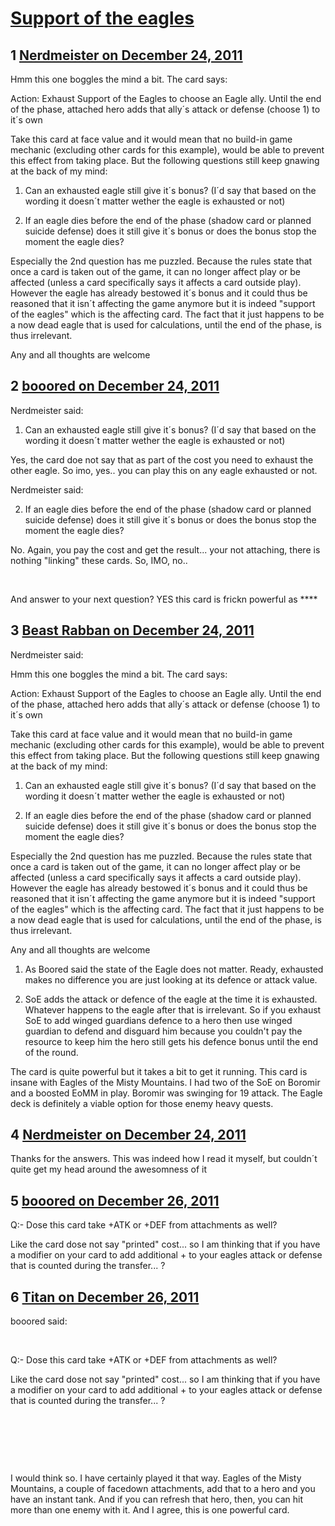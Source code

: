 # [Support of the eagles](https://community.fantasyflightgames.com/topic/57992-support-of-the-eagles/)

## 1 [Nerdmeister on December 24, 2011](https://community.fantasyflightgames.com/topic/57992-support-of-the-eagles/?do=findComment&comment=571100)

Hmm this one boggles the mind a bit. The card says:

Action: Exhaust Support of the Eagles to choose an Eagle ally. Until the end of the phase, attached hero adds that ally´s attack or defense (choose 1) to it´s own

Take this card at face value and it would mean that no build-in game mechanic (excluding other cards for this example), would be able to prevent this effect from taking place. But the following questions still keep gnawing at the back of my mind:

1) Can an exhausted eagle still give it´s bonus? (I´d say that based on the wording it doesn´t matter wether the eagle is exhausted or not)

2) If an eagle dies before the end of the phase (shadow card or planned suicide defense) does it still give it´s bonus or does the bonus stop the moment the eagle dies?

Especially the 2nd question has me puzzled. Because the rules state that once a card is taken out of the game, it can no longer affect play or be affected (unless a card specifically says it affects a card outside play). However the eagle has already bestowed it´s bonus and it could thus be reasoned that it isn´t affecting the game anymore but it is indeed "support of the eagles" which is the affecting card. The fact that it just happens to be a now dead eagle that is used for calculations, until the end of the phase, is thus irrelevant.

Any and all thoughts are welcome

## 2 [booored on December 24, 2011](https://community.fantasyflightgames.com/topic/57992-support-of-the-eagles/?do=findComment&comment=571102)

Nerdmeister said:

1) Can an exhausted eagle still give it´s bonus? (I´d say that based on the wording it doesn´t matter wether the eagle is exhausted or not)

Yes, the card doe not say that as part of the cost you need to exhaust the other eagle. So imo, yes.. you can play this on any eagle exhausted or not.

Nerdmeister said:

2) If an eagle dies before the end of the phase (shadow card or planned suicide defense) does it still give it´s bonus or does the bonus stop the moment the eagle dies?

No. Again, you pay the cost and get the result... your not attaching, there is nothing "linking" these cards. So, IMO, no..

 

And answer to your next question? YES this card is frickn powerful as ****

## 3 [Beast Rabban on December 24, 2011](https://community.fantasyflightgames.com/topic/57992-support-of-the-eagles/?do=findComment&comment=571107)

Nerdmeister said:

Hmm this one boggles the mind a bit. The card says:

Action: Exhaust Support of the Eagles to choose an Eagle ally. Until the end of the phase, attached hero adds that ally´s attack or defense (choose 1) to it´s own

Take this card at face value and it would mean that no build-in game mechanic (excluding other cards for this example), would be able to prevent this effect from taking place. But the following questions still keep gnawing at the back of my mind:

1) Can an exhausted eagle still give it´s bonus? (I´d say that based on the wording it doesn´t matter wether the eagle is exhausted or not)

2) If an eagle dies before the end of the phase (shadow card or planned suicide defense) does it still give it´s bonus or does the bonus stop the moment the eagle dies?

Especially the 2nd question has me puzzled. Because the rules state that once a card is taken out of the game, it can no longer affect play or be affected (unless a card specifically says it affects a card outside play). However the eagle has already bestowed it´s bonus and it could thus be reasoned that it isn´t affecting the game anymore but it is indeed "support of the eagles" which is the affecting card. The fact that it just happens to be a now dead eagle that is used for calculations, until the end of the phase, is thus irrelevant.

Any and all thoughts are welcome



1) As Boored said the state of the Eagle does not matter. Ready, exhausted makes no difference you are just looking at its defence or attack value.

2) SoE adds the attack or defence of the eagle at the time it is exhausted. Whatever happens to the eagle after that is irrelevant. So if you exhaust SoE to add winged guardians defence to a hero then use winged guardian to defend and disguard him because you couldn't pay the resource to keep him the hero still gets his defence bonus until the end of the round.

The card is quite powerful but it takes a bit to get it running. This card is insane with Eagles of the Misty Mountains. I had two of the SoE on Boromir and a boosted EoMM in play. Boromir was swinging for 19 attack. The Eagle deck is definitely a viable option for those enemy heavy quests.

## 4 [Nerdmeister on December 24, 2011](https://community.fantasyflightgames.com/topic/57992-support-of-the-eagles/?do=findComment&comment=571120)

Thanks for the answers. This was indeed how I read it myself, but couldn´t quite get my head around the awesomness of it

## 5 [booored on December 26, 2011](https://community.fantasyflightgames.com/topic/57992-support-of-the-eagles/?do=findComment&comment=571473)

Q:- Dose this card take +ATK or +DEF from attachments as well?

Like the card dose not say "printed" cost... so I am thinking that if you have a modifier on your card to add additional + to your eagles attack or defense that is counted during the transfer... ?

## 6 [Titan on December 26, 2011](https://community.fantasyflightgames.com/topic/57992-support-of-the-eagles/?do=findComment&comment=571477)

booored said:

 

Q:- Dose this card take +ATK or +DEF from attachments as well?

Like the card dose not say "printed" cost... so I am thinking that if you have a modifier on your card to add additional + to your eagles attack or defense that is counted during the transfer... ?

 


 

 

I would think so. I have certainly played it that way. Eagles of the Misty Mountains, a couple of facedown attachments, add that to a hero and you have an instant tank. And if you can refresh that hero, then, you can hit more than one enemy with it. And I agree, this is one powerful card.

